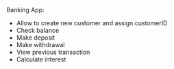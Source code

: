 Banking App:
- Allow to create new customer and assign customerID
- Check balance
- Make deposit
- Make withdrawal
- View previous transaction
- Calculate interest